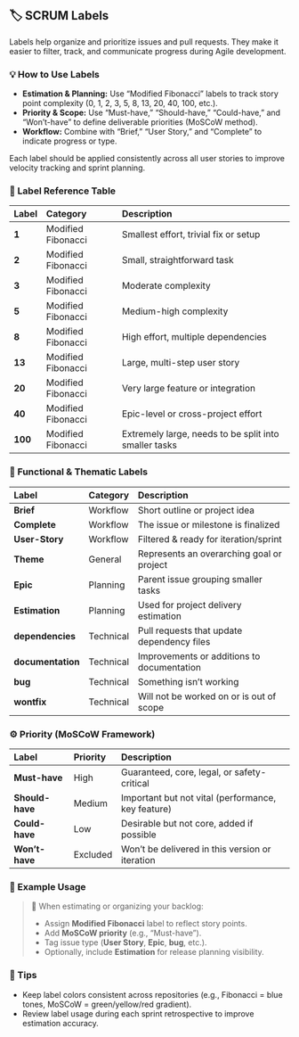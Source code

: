 ## 🏷️ SCRUM Labels

Labels help organize and prioritize issues and pull requests. They make it easier to filter, track, and communicate progress during Agile development.  

### 💡 How to Use Labels

- **Estimation & Planning:** Use “Modified Fibonacci” labels to track story point complexity (0, 1, 2, 3, 5, 8, 13, 20, 40, 100, etc.).  
- **Priority & Scope:** Use “Must-have,” “Should-have,” “Could-have,” and “Won’t-have” to define deliverable priorities (MoSCoW method).  
- **Workflow:** Combine with “Brief,” “User Story,” and “Complete” to indicate progress or type.  

Each label should be applied consistently across all user stories to improve velocity tracking and sprint planning.

### 🧮 Label Reference Table

| Label | Category | Description |
|:--|:--|:--|
| **1** | Modified Fibonacci | Smallest effort, trivial fix or setup |
| **2** | Modified Fibonacci | Small, straightforward task |
| **3** | Modified Fibonacci | Moderate complexity |
| **5** | Modified Fibonacci | Medium-high complexity |
| **8** | Modified Fibonacci | High effort, multiple dependencies |
| **13** | Modified Fibonacci | Large, multi-step user story |
| **20** | Modified Fibonacci | Very large feature or integration |
| **40** | Modified Fibonacci | Epic-level or cross-project effort |
| **100** | Modified Fibonacci | Extremely large, needs to be split into smaller tasks |

### 🧩 Functional & Thematic Labels

| Label | Category | Description |
|:--|:--|:--|
| **Brief** | Workflow | Short outline or project idea |
| **Complete** | Workflow | The issue or milestone is finalized |
| **User-Story** | Workflow | Filtered & ready for iteration/sprint |
| **Theme** | General | Represents an overarching goal or project |
| **Epic** | Planning | Parent issue grouping smaller tasks |
| **Estimation** | Planning | Used for project delivery estimation |
| **dependencies** | Technical | Pull requests that update dependency files |
| **documentation** | Technical | Improvements or additions to documentation |
| **bug** | Technical | Something isn’t working |
| **wontfix** | Technical | Will not be worked on or is out of scope |

### ⚙️ Priority (MoSCoW Framework)

| Label | Priority | Description |
|:--|:--|:--|
| **Must-have** | High | Guaranteed, core, legal, or safety-critical |
| **Should-have** | Medium | Important but not vital (performance, key feature) |
| **Could-have** | Low | Desirable but not core, added if possible |
| **Won’t-have** | Excluded | Won’t be delivered in this version or iteration |

### 🧭 Example Usage

> 🏁 When estimating or organizing your backlog:
>
> - Assign **Modified Fibonacci** label to reflect story points.  
> - Add **MoSCoW priority** (e.g., “Must-have”).  
> - Tag issue type (**User Story**, **Epic**, **bug**, etc.).  
> - Optionally, include **Estimation** for release planning visibility.

### 📘 Tips

- Keep label colors consistent across repositories (e.g., Fibonacci = blue tones, MoSCoW = green/yellow/red gradient).  
- Review label usage during each sprint retrospective to improve estimation accuracy.
